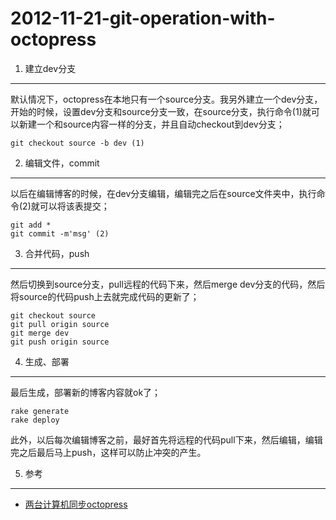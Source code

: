 # 2012-11-21-git-operation-with-octopress


1. 建立dev分支
----------------
默认情况下，octopress在本地只有一个source分支。我另外建立一个dev分支，开始的时候，设置dev分支和source分支一致，在source分支，执行命令(1)就可以新建一个和source内容一样的分支，并且自动checkout到dev分支；

    git checkout source -b dev (1)

<!--more-->
2. 编辑文件，commit
----------------
以后在编辑博客的时候，在dev分支编辑，编辑完之后在source文件夹中，执行命令(2)就可以将该表提交；

    git add *
    git commit -m'msg' (2)

3. 合并代码，push
----------------
然后切换到source分支，pull远程的代码下来，然后merge dev分支的代码，然后将source的代码push上去就完成代码的更新了；

    git checkout source
    git pull origin source
    git merge dev
    git push origin source

4. 生成、部署
----------------
最后生成，部署新的博客内容就ok了；
    
    rake generate
    rake deploy

此外，以后每次编辑博客之前，最好首先将远程的代码pull下来，然后编辑，编辑完之后最后马上push，这样可以防止冲突的产生。

5. 参考
----------------
* [两台计算机同步octopress](http://note.softrayn.com/blog/2012/07/two-pc-sync-octopress/)
